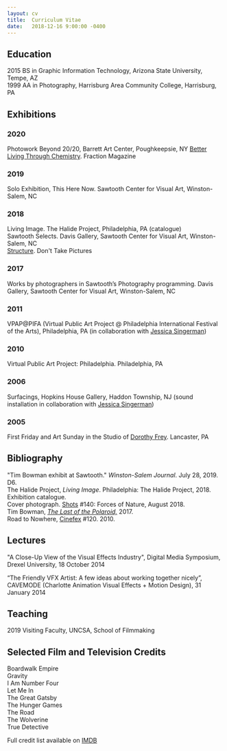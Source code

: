 ```yaml
---
layout: cv
title:  Curriculum Vitae
date:   2018-12-16 9:00:00 -0400
---
```



## Education

2015 BS in Graphic Information Technology, Arizona State University, Tempe, AZ  
1999 AA in Photography, Harrisburg Area Community College, Harrisburg, PA  


## Exhibitions

### 2020

Photowork Beyond 20/20, Barrett Art Center, Poughkeepsie, NY
[Better Living Through Chemistry](http://www.fractionmagazine.com/better-living-through-chemistry-exhibition). Fraction Magazine

### 2019

Solo Exhibition, This Here Now. Sawtooth Center for Visual Art, Winston-Salem, NC 

### 2018

Living Image. The Halide Project, Philadelphia, PA (catalogue)  
Sawtooth Selects. Davis Gallery, Sawtooth Center for Visual Art, Winston-Salem, NC  
[Structure](http://www.donttakepictures.com/gallery-structure/). Don't Take Pictures  


### 2017

Works by photographers in Sawtooth’s Photography programming. Davis Gallery, Sawtooth Center for Visual Art, Winston-Salem, NC

### 2011

VPAP@PIFA (Virtual Public Art Project @ Philadelphia International Festival of the Arts), Philadelphia, PA (in collaboration with [Jessica Singerman](https://www.jessicasingerman.com/))

### 2010

Virtual Public Art Project: Philadelphia. Philadelphia, PA

### 2006

Surfacings, Hopkins House Gallery, Haddon Township, NJ (sound installation in collaboration with [Jessica Singerman](https://www.jessicasingerman.com/))

### 2005

First Friday and Art Sunday in the Studio of [Dorothy Frey](http://www.dorothyfrey.com/). Lancaster, PA

## Bibliography

"Tim Bowman exhibit at Sawtooth." *Winston-Salem Journal*. July 28, 2019. D6.  
The Halide Project, *Living Image*. Philadelphia: The Halide Project, 2018. Exhibition catalogue.  
Cover photograph. [Shots](http://shotsmag.com/) #140: Forces of Nature, August 2018.  
Tim Bowman, *[The Last of the Polaroid,](projects/the-last-of-the-polaroid/)* 2017.  
Road to Nowhere, [Cinefex](http://www.cinefex.com) #120. 2010.

## Lectures

"A Close-Up View of the Visual Effects Industry", Digital Media Symposium, Drexel University, 18 October 2014

“The Friendly VFX Artist: A few ideas about working together nicely”, CAVEMODE (Charlotte Animation Visual Effects + Motion Design), 31 January 2014

## Teaching

2019 Visiting Faculty, UNCSA, School of Filmmaking

## Selected Film and Television Credits

Boardwalk Empire  
Gravity  
I Am Number Four  
Let Me In  
The Great Gatsby  
The Hunger Games  
The Road  
The Wolverine  
True Detective  

Full credit list available on [IMDB](https://www.imdb.com/name/nm2320204/)

